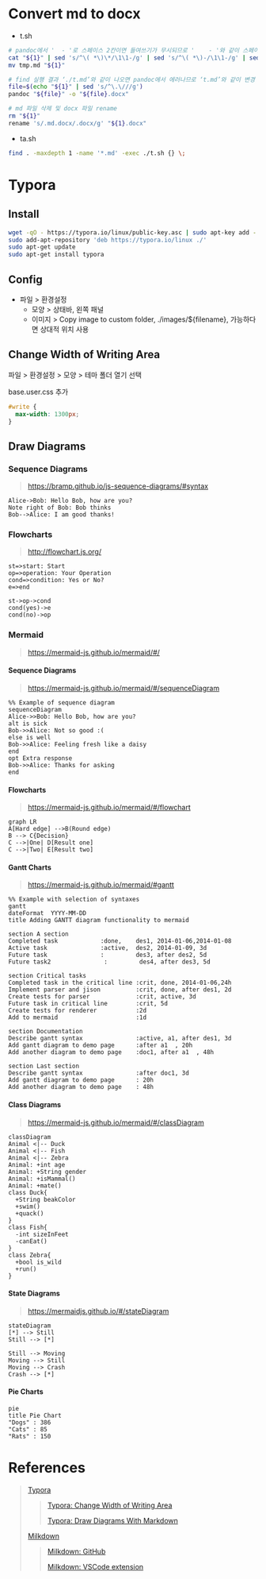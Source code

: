 # Convert md to docx

- t.sh
```sh
# pandoc에서 '  - '로 스페이스 2칸이면 들여쓰기가 무시되므로 '    - '와 같이 스페이스 4칸으로 변경
cat "${1}" | sed 's/^\( *\)\*/\1\1-/g' | sed 's/^\( *\)-/\1\1-/g' | sed 's/^\( *\)\([0-9]\.\)/\1\1\2/g' > tmp.md
mv tmp.md "${1}"

# find 실행 결과 ‘./t.md’와 같이 나오면 pandoc에서 에러나므로 ‘t.md’와 같이 변경
file=$(echo "${1}" | sed 's/^\.\///g')
pandoc "${file}" -o "${file}.docx"

# md 파일 삭제 및 docx 파일 rename 
rm "${1}"
rename 's/.md.docx/.docx/g' "${1}.docx"
```

- ta.sh
```sh
find . -maxdepth 1 -name '*.md' -exec ./t.sh {} \;
```

# Typora

## Install

```sh
wget -qO - https://typora.io/linux/public-key.asc | sudo apt-key add -
sudo add-apt-repository 'deb https://typora.io/linux ./'
sudo apt-get update
sudo apt-get install typora
```

## Config

- 파일 > 환경설정
  - 모양 > 상태바, 왼쪽 패널
  - 이미지 > Copy image to custom folder, ./images/${filename}, 가능하다면 상대적 위치 사용



## Change Width of Writing Area

파일 > 환경설정 > 모양 > 테마 폴더 열기 선택

base.user.css 추가

```css
#write {
  max-width: 1300px;
}
```

## Draw Diagrams

### Sequence Diagrams

> https://bramp.github.io/js-sequence-diagrams/#syntax

```sequence
Alice->Bob: Hello Bob, how are you?
Note right of Bob: Bob thinks
Bob-->Alice: I am good thanks!
```

### Flowcharts

> http://flowchart.js.org/

```flow
st=>start: Start
op=>operation: Your Operation
cond=>condition: Yes or No?
e=>end

st->op->cond
cond(yes)->e
cond(no)->op
```

### Mermaid

>  https://mermaid-js.github.io/mermaid/#/

#### Sequence Diagrams

> https://mermaid-js.github.io/mermaid/#/sequenceDiagram

```mermaid
%% Example of sequence diagram
sequenceDiagram
Alice->>Bob: Hello Bob, how are you?
alt is sick
Bob->>Alice: Not so good :(
else is well
Bob->>Alice: Feeling fresh like a daisy
end
opt Extra response
Bob->>Alice: Thanks for asking
end
```

#### Flowcharts

>  https://mermaid-js.github.io/mermaid/#/flowchart

```mermaid
graph LR
A[Hard edge] -->B(Round edge)
B --> C{Decision}
C -->|One| D[Result one]
C -->|Two| E[Result two]
```

#### Gantt Charts

>  https://mermaid-js.github.io/mermaid/#gantt

```mermaid
%% Example with selection of syntaxes
gantt
dateFormat  YYYY-MM-DD
title Adding GANTT diagram functionality to mermaid

section A section
Completed task            :done,    des1, 2014-01-06,2014-01-08
Active task               :active,  des2, 2014-01-09, 3d
Future task               :         des3, after des2, 5d
Future task2               :         des4, after des3, 5d

section Critical tasks
Completed task in the critical line :crit, done, 2014-01-06,24h
Implement parser and jison          :crit, done, after des1, 2d
Create tests for parser             :crit, active, 3d
Future task in critical line        :crit, 5d
Create tests for renderer           :2d
Add to mermaid                      :1d

section Documentation
Describe gantt syntax               :active, a1, after des1, 3d
Add gantt diagram to demo page      :after a1  , 20h
Add another diagram to demo page    :doc1, after a1  , 48h

section Last section
Describe gantt syntax               :after doc1, 3d
Add gantt diagram to demo page      : 20h
Add another diagram to demo page    : 48h
```

#### Class Diagrams

>  https://mermaid-js.github.io/mermaid/#/classDiagram

```mermaid
classDiagram
Animal <|-- Duck
Animal <|-- Fish
Animal <|-- Zebra
Animal: +int age
Animal: +String gender
Animal: +isMammal()
Animal: +mate()
class Duck{
  +String beakColor
  +swim()
  +quack()
}
class Fish{
  -int sizeInFeet
  -canEat()
}
class Zebra{
  +bool is_wild
  +run()
}
```

#### State Diagrams

>  https://mermaidjs.github.io/#/stateDiagram

```mermaid
stateDiagram
[*] --> Still
Still --> [*]

Still --> Moving
Moving --> Still
Moving --> Crash
Crash --> [*]
```

#### Pie Charts

```mermaid
pie
title Pie Chart
"Dogs" : 386
"Cats" : 85
"Rats" : 150
```

# References
> [Typora](https://typora.io/#windows) 
>
> > [Typora: Change Width of Writing Area](https://support.typora.io/Width-of-Writing-Area/) 
> >
> > [Typora: Draw Diagrams With Markdown](https://support.typora.io/Draw-Diagrams-With-Markdown/) 
>
> [Milkdown](https://milkdown.dev/) 
>
> > [Milkdown: GitHub](https://github.com/Saul-Mirone/milkdown) 
> >
> > [Milkdown: VSCode extension](https://marketplace.visualstudio.com/items?itemName=mirone.milkdown) 

